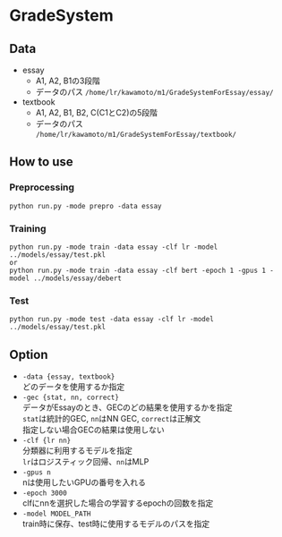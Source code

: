 # GradeSystem

## Data
- essay
    - A1, A2, B1の3段階
    - データのパス
      `/home/lr/kawamoto/m1/GradeSystemForEssay/essay/`
- textbook
    - A1, A2, B1, B2, C(C1とC2)の5段階
    - データのパス  
    `/home/lr/kawamoto/m1/GradeSystemForEssay/textbook/`

## How to use

### Preprocessing 
```
python run.py -mode prepro -data essay
```

### Training
```
python run.py -mode train -data essay -clf lr -model ../models/essay/test.pkl
or 
python run.py -mode train -data essay -clf bert -epoch 1 -gpus 1 -model ../models/essay/debert
```

### Test
```
python run.py -mode test -data essay -clf lr -model ../models/essay/test.pkl
```

## Option

- `-data {essay, textbook}`  
どのデータを使用するか指定
- `-gec {stat, nn, correct}`  
データがEssayのとき、GECのどの結果を使用するかを指定  
`stat`は統計的GEC, `nn`はNN GEC, `correct`は正解文  
指定しない場合GECの結果は使用しない
- `-clf {lr nn}`  
分類器に利用するモデルを指定  
`lr`はロジスティック回帰、`nn`はMLP
- `-gpus n`  
nは使用したいGPUの番号を入れる
- `-epoch 3000`  
clfにnnを選択した場合の学習するepochの回数を指定
- `-model MODEL_PATH`  
train時に保存、test時に使用するモデルのパスを指定
